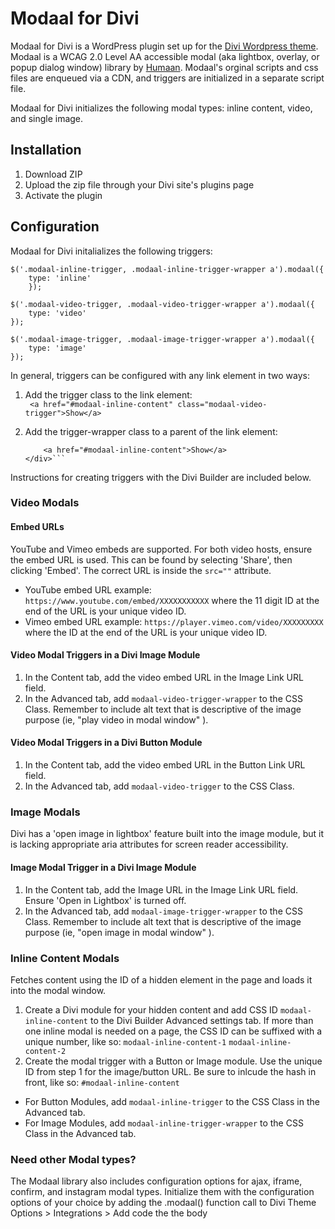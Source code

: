 # Modaal for Divi

Modaal for Divi is a WordPress plugin set up for the [Divi Wordpress theme](https://www.elegantthemes.com/gallery/divi/). Modaal is a WCAG 2.0 Level AA accessible modal (aka lightbox, overlay, or popup dialog window) library by [Humaan](http://www.humaan.com/modaal/).  Modaal's orginal scripts and css files are enqueued via a CDN, and triggers are initialized in a separate script file.

Modaal for Divi initializes the following modal types: inline content, video, and single image.

## Installation
1. Download ZIP
2. Upload the zip file through your Divi site's plugins page
2. Activate the plugin

## Configuration

Modaal for Divi initalializes the following triggers: 

    $('.modaal-inline-trigger, .modaal-inline-trigger-wrapper a').modaal({
    	type: 'inline'
    	});

	$('.modaal-video-trigger, .modaal-video-trigger-wrapper a').modaal({
		type: 'video'
	});

	$('.modaal-image-trigger, .modaal-image-trigger-wrapper a').modaal({
		type: 'image'
	});

In general, triggers can be configured with any link element in two ways: 

1. Add the trigger class to the link element:   
``` <a href="#modaal-inline-content" class="modaal-video-trigger">Show</a>```

2. Add the trigger-wrapper class to a parent of the link element:  
	```<div class="modaal-video-trigger-wrapper">   
		<a href="#modaal-inline-content">Show</a>
	</div>```

Instructions for creating triggers with the Divi Builder are included below. 

### Video Modals

#### Embed URLs

YouTube and Vimeo embeds are supported. For both video hosts, ensure the embed URL is used. This can be found by selecting 'Share', then clicking 'Embed'. The correct URL is inside the `src=""` attribute.

- YouTube embed URL example: `https://www.youtube.com/embed/XXXXXXXXXXX` where the 11 digit ID at the end of the URL is your unique video ID.  
- Vimeo embed URL example: `https://player.vimeo.com/video/XXXXXXXXX` where the ID at the end of the URL is your unique video ID.

#### Video Modal Triggers in a Divi Image Module

1.  In the Content tab, add the video embed URL in the Image Link URL field. 
2.  In the Advanced tab, add `modaal-video-trigger-wrapper` to the CSS Class. Remember to include alt text that is descriptive of the image purpose (ie, "play video in modal window" ).

#### Video Modal Triggers in a Divi Button Module 

1.  In the Content tab, add the video embed URL in the Button Link URL field. 
2.  In the Advanced tab, add `modaal-video-trigger` to the CSS Class.

### Image Modals

Divi has a 'open image in lightbox' feature built into the image module, but it is lacking appropriate aria attributes for screen reader accessibility.

#### Image Modal Trigger in a Divi Image Module

1.  In the Content tab, add the Image URL in the Image Link URL field. Ensure 'Open in Lightbox' is turned off. 
2.  In the Advanced tab, add `modaal-image-trigger-wrapper` to the CSS Class. Remember to include alt text that is descriptive of the image purpose (ie, "open image in modal window" ).

### Inline Content Modals

Fetches content using the ID of a hidden element in the page and loads it into the modal window. 

1.  Create a Divi module for your hidden content and add CSS ID `modaal-inline-content` to the Divi Builder Advanced settings tab. If more than one inline modal is needed on a page, the CSS ID can be suffixed with a unique number, like so: `modaal-inline-content-1` `modaal-inline-content-2`
2.  Create the modal trigger with a Button or Image module. Use the unique ID from step 1 for the image/button URL. Be sure to inlcude the hash in front, like so: `#modaal-inline-content` 
  * For Button Modules, add `modaal-inline-trigger` to the CSS Class in the Advanced tab. 
  * For Image Modules, add `modaal-inline-trigger-wrapper` to the CSS Class in the Advanced tab. 

### Need other Modal types? 

The Modaal library also includes configuration options for ajax, iframe, confirm, and instagram modal types. Initialize them with the configuration options of your choice by adding the .modaal() function call to Divi Theme Options > Integrations > Add code the the body 